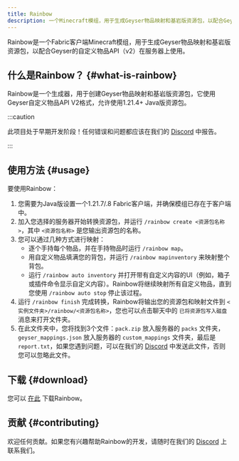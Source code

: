 ```yaml
---
title: Rainbow
description: 一个Minecraft模组，用于生成Geyser物品映射和基岩版资源包，以配合Geyser的自定义物品API V2使用。
---
```


Rainbow是一个Fabric客户端Minecraft模组，用于生成Geyser物品映射和基岩版资源包，以配合Geyser的自定义物品API（v2）在服务器上使用。 

## 什么是Rainbow？ {#what-is-rainbow}

Rainbow是一个生成器，用于创建Geyser物品映射和基岩版资源包，它使用Geyser自定义物品API V2格式，允许使用1.21.4+ Java版资源包。

:::caution

此项目处于早期开发阶段！任何错误和问题都应该在我们的 [Discord](https://discord.gg/geysermc) 中报告。

:::

## 使用方法 {#usage}

要使用Rainbow：
1. 您需要为Java版设置一个1.21.7/.8 Fabric客户端，并确保模组已存在于客户端中。
2. 加入您选择的服务器开始转换资源包，并运行 `/rainbow create <资源包名称>`，其中 `<资源包名称>` 是您输出资源包的名称。
3. 您可以通过几种方式进行映射：
    - 逐个手持每个物品，并在手持物品时运行 `/rainbow map`。
    - 用自定义物品填满您的背包，并运行 `/rainbow mapinventory` 来映射整个背包。
    - 运行 `/rainbow auto inventory` 并打开带有自定义内容的UI（例如，箱子或插件命令显示自定义内容）。Rainbow将继续映射所有自定义物品，直到您使用 `/rainbow auto stop` 停止该过程。
4. 运行 `/rainbow finish` 完成转换，Rainbow将输出您的资源包和映射文件到 `<实例文件夹>/rainbow/<资源包名称>`，您也可以点击聊天中的 `已将资源包写入磁盘` 消息来打开文件夹。
5. 在此文件夹中，您将找到3个文件：`pack.zip` 放入服务器的 `packs` 文件夹，`geyser_mappings.json` 放入服务器的 `custom_mappings` 文件夹，最后是 `report.txt`，如果您遇到问题，可以在我们的 [Discord](https://discord.gg/geysermc) 中发送此文件，否则您可以忽略此文件。

## 下载 {#download} 

您可以 [在此](/download/?project=other-projects&rainbow=expanded) 下载Rainbow。

## 贡献 {#contributing}

欢迎任何贡献。如果您有兴趣帮助Rainbow的开发，请随时在我们的 [Discord](https://discord.gg/geysermc) 上联系我们。
